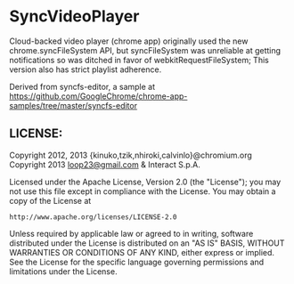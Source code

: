 SyncVideoPlayer
=============

Cloud-backed video player (chrome app) originally used the new
chrome.syncFileSystem API, but syncFileSystem was unreliable at getting
notifications so was ditched in favor of webkitRequestFileSystem;
This version also has strict playlist adherence.

Derived from syncfs-editor, a sample at
https://github.com/GoogleChrome/chrome-app-samples/tree/master/syncfs-editor

LICENSE:
-

Copyright 2012, 2013 {kinuko,tzik,nhiroki,calvinlo}@chromium.org
Copyright 2013 loop23@gmail.com & Interact S.p.A.

Licensed under the Apache License, Version 2.0 (the "License");
you may not use this file except in compliance with the License.
You may obtain a copy of the License at

    http://www.apache.org/licenses/LICENSE-2.0

Unless required by applicable law or agreed to in writing, software
distributed under the License is distributed on an "AS IS" BASIS,
WITHOUT WARRANTIES OR CONDITIONS OF ANY KIND, either express or implied.
See the License for the specific language governing permissions and
limitations under the License.
